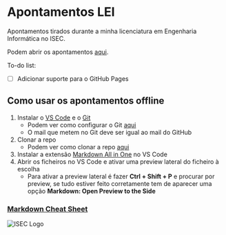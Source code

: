 # Apontamentos LEI

Apontamentos tirados durante a minha licenciatura em Engenharia Informática no ISEC.

Podem abrir os apontamentos [aqui](https://theforgottened.github.io/apontamentos_lei/).

To-do list:
- [ ] Adicionar suporte para o GitHub Pages

## Como usar os apontamentos offline

1. Instalar o [VS Code](https://code.visualstudio.com/Download) e o [Git](https://git-scm.com/downloads)
    - Podem ver como configurar o Git [aqui](https://git-scm.com/book/en/v2/Getting-Started-First-Time-Git-Setup)
    - O mail que metem no Git deve ser igual ao mail do GitHub
2. Clonar a repo
    - Podem ver como clonar a repo [aqui](https://code.visualstudio.com/docs/editor/github)
3. Instalar a extensão [Markdown All in One](https://marketplace.visualstudio.com/items?itemName=yzhang.markdown-all-in-one) no VS Code
4. Abrir os ficheiros no VS Code e ativar uma preview lateral do ficheiro à escolha
    - Para ativar a preview lateral é fazer **Ctrl + Shift + P** e procurar por preview, se tudo estiver feito corretamente tem de aparecer uma opção **Markdown: Open Preview to the Side**

### **[Markdown Cheat Sheet](https://www.markdownguide.org/cheat-sheet/)**

![ISEC Logo](https://moodle.isec.pt/moodle/pluginfile.php/1/theme_adaptable/logo/1581343866/logo.png)